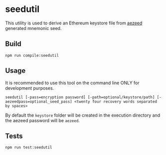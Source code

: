 # seedutil

This utility is used to derive an Ethereum keystore file from [aezeed](https://github.com/lightningnetwork/lnd/tree/master/aezeed) generated mnemonic seed.

## Build

`npm run compile:seedutil`

## Usage

It is recommended to use this tool on the command line ONLY for development purposes.

`seedutil [-pass=encryption password] [-path=optional/keystore/path] [-aezeedpass=optional_seed_pass] <twenty four recovery words separated by spaces>`

By default the `keystore` folder will be created in the execution directory and the aezeed password will be `aezeed`.

## Tests

`npm run test:seedutil`
